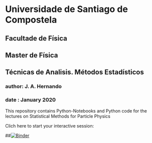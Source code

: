# Universidade de Santiago de Compostela
## Facultade de Física
## Master de Física
## Técnicas de Analisis. Métodos Estadísticos
### author: J. A. Hernando
### date  : January 2020


This repository contains Python-Notebooks and Python code for the lectures
on Statistical Methods for Particle Physics

Clich here to start your interactive session:

##[![Binder](https://mybinder.org/badge_logo.svg)](https://mybinder.org/v2/gh/jahernando/USC-TA/master)
